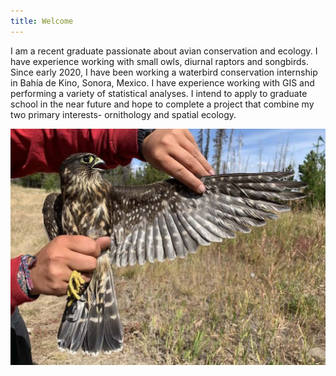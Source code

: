 ```yaml
---
title: Welcome
---
```


I am a recent graduate passionate about avian conservation and ecology. I have experience working with small owls, diurnal raptors and songbirds. Since early 2020, I have been working a waterbird conservation internship in Bahía de Kino, Sonora, Mexico. I have experience working with GIS and performing a variety of statistical analyses. I intend to apply to graduate school in the near future and hope to complete a project that combine my two primary interests- ornithology and spatial ecology.

![Merlin](photos/merl.jpg "Female Merlin--Chelan, WS--Fall 2019")
